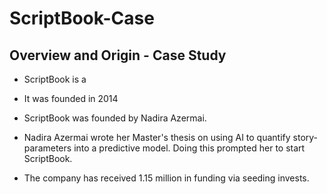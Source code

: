 # ScriptBook-Case
## Overview and Origin - Case Study

* ScriptBook is a 

* It was founded in 2014

* ScriptBook was founded by Nadira Azermai.

* Nadira Azermai wrote her Master's thesis on using AI to quantify story-parameters into a predictive model.  Doing this prompted her to start ScriptBook.

* The company has received 1.15 million in funding via seeding invests.

